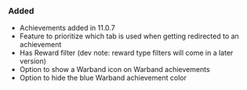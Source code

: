 <p><h3>Added</h3></p>
<ul>
<li>Achievements added in 11.0.7</li>
<li>Feature to prioritize which tab is used when getting redirected to an achievement</li>
<li>Has Reward filter (dev note: reward type filters will come in a later version)</li>
<li>Option to show a Warband icon on Warband achievements</li>
<li>Option to hide the blue Warband achievement color</li>
</ul>